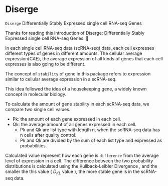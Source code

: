 # Diserge
`Diserge`
Differentially Stably Expressed single cell RNA-seq Genes


Thanks for reading this introduction of Diserge: Differentially Stably Expressed single cell RNA-seq Genes. 🤗

In each single cell RNA-seq data (scRNA-seq) data, each cell expresses different types of genes in different amounts. 
The cellular average expression(CAE), the average expression of all kinds of genes that each cell expresses is also going to be different.

The concept of 
`stability`
of gene in this package refers to expression similar to cellular average expression in a scRNA-seq.

This idea followed the idea of a housekeeping gene, a widely known concept in molecular biology.

To calculate the amount of gene stability in each scRNA-seq data, we compare two single cell values.

- Pk: the amount of each gene expressed in each cell. 
- Qk: the average amount of all genes expressed in each cell.
  - Pk and Qk are list type with length n, when the scRNA-seq data has n cells after quality control.
  - Pk and Qk are divided by the sum of each list type and expressed as probabilities.

Calculated value represent how each gene is 
`difference`
from the average level of expression in a cell.
The difference between the two probability distributions is calculated using the Kullback-Leibler Divergence , and the smaller the 
this value (
$D_{KL}$ value
), the more stable gene is in the scRNA-seq data.

